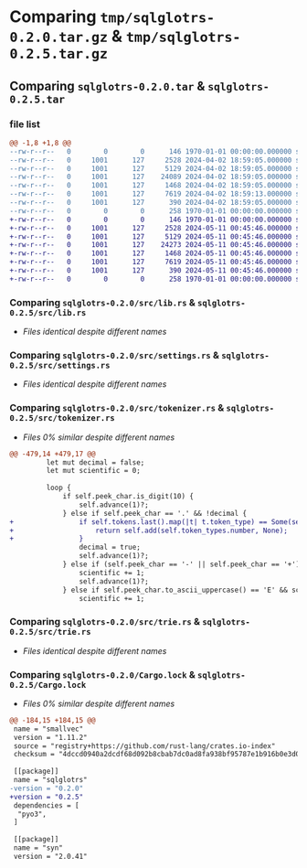 # Comparing `tmp/sqlglotrs-0.2.0.tar.gz` & `tmp/sqlglotrs-0.2.5.tar.gz`

## Comparing `sqlglotrs-0.2.0.tar` & `sqlglotrs-0.2.5.tar`

### file list

```diff
@@ -1,8 +1,8 @@
--rw-r--r--   0        0        0      146 1970-01-01 00:00:00.000000 sqlglotrs-0.2.0/Cargo.toml
--rw-r--r--   0     1001      127     2528 2024-04-02 18:59:05.000000 sqlglotrs-0.2.0/src/lib.rs
--rw-r--r--   0     1001      127     5129 2024-04-02 18:59:05.000000 sqlglotrs-0.2.0/src/settings.rs
--rw-r--r--   0     1001      127    24089 2024-04-02 18:59:05.000000 sqlglotrs-0.2.0/src/tokenizer.rs
--rw-r--r--   0     1001      127     1468 2024-04-02 18:59:05.000000 sqlglotrs-0.2.0/src/trie.rs
--rw-r--r--   0     1001      127     7619 2024-04-02 18:59:13.000000 sqlglotrs-0.2.0/Cargo.lock
--rw-r--r--   0     1001      127      390 2024-04-02 18:59:05.000000 sqlglotrs-0.2.0/pyproject.toml
--rw-r--r--   0        0        0      258 1970-01-01 00:00:00.000000 sqlglotrs-0.2.0/PKG-INFO
+-rw-r--r--   0        0        0      146 1970-01-01 00:00:00.000000 sqlglotrs-0.2.5/Cargo.toml
+-rw-r--r--   0     1001      127     2528 2024-05-11 00:45:46.000000 sqlglotrs-0.2.5/src/lib.rs
+-rw-r--r--   0     1001      127     5129 2024-05-11 00:45:46.000000 sqlglotrs-0.2.5/src/settings.rs
+-rw-r--r--   0     1001      127    24273 2024-05-11 00:45:46.000000 sqlglotrs-0.2.5/src/tokenizer.rs
+-rw-r--r--   0     1001      127     1468 2024-05-11 00:45:46.000000 sqlglotrs-0.2.5/src/trie.rs
+-rw-r--r--   0     1001      127     7619 2024-05-11 00:45:46.000000 sqlglotrs-0.2.5/Cargo.lock
+-rw-r--r--   0     1001      127      390 2024-05-11 00:45:46.000000 sqlglotrs-0.2.5/pyproject.toml
+-rw-r--r--   0        0        0      258 1970-01-01 00:00:00.000000 sqlglotrs-0.2.5/PKG-INFO
```

### Comparing `sqlglotrs-0.2.0/src/lib.rs` & `sqlglotrs-0.2.5/src/lib.rs`

 * *Files identical despite different names*

### Comparing `sqlglotrs-0.2.0/src/settings.rs` & `sqlglotrs-0.2.5/src/settings.rs`

 * *Files identical despite different names*

### Comparing `sqlglotrs-0.2.0/src/tokenizer.rs` & `sqlglotrs-0.2.5/src/tokenizer.rs`

 * *Files 0% similar despite different names*

```diff
@@ -479,14 +479,17 @@
         let mut decimal = false;
         let mut scientific = 0;
 
         loop {
             if self.peek_char.is_digit(10) {
                 self.advance(1)?;
             } else if self.peek_char == '.' && !decimal {
+                if self.tokens.last().map(|t| t.token_type) == Some(self.token_types.parameter) {
+                    return self.add(self.token_types.number, None);
+                }
                 decimal = true;
                 self.advance(1)?;
             } else if (self.peek_char == '-' || self.peek_char == '+') && scientific == 1 {
                 scientific += 1;
                 self.advance(1)?;
             } else if self.peek_char.to_ascii_uppercase() == 'E' && scientific == 0 {
                 scientific += 1;
```

### Comparing `sqlglotrs-0.2.0/src/trie.rs` & `sqlglotrs-0.2.5/src/trie.rs`

 * *Files identical despite different names*

### Comparing `sqlglotrs-0.2.0/Cargo.lock` & `sqlglotrs-0.2.5/Cargo.lock`

 * *Files 0% similar despite different names*

```diff
@@ -184,15 +184,15 @@
 name = "smallvec"
 version = "1.11.2"
 source = "registry+https://github.com/rust-lang/crates.io-index"
 checksum = "4dccd0940a2dcdf68d092b8cbab7dc0ad8fa938bf95787e1b916b0e3d0e8e970"
 
 [[package]]
 name = "sqlglotrs"
-version = "0.2.0"
+version = "0.2.5"
 dependencies = [
  "pyo3",
 ]
 
 [[package]]
 name = "syn"
 version = "2.0.41"
```

